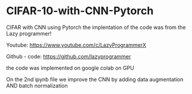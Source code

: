 # CIFAR-10-with-CNN-Pytorch
CIFAR with CNN using Pytorch the implentation of the code was from the Lazy programmer!

Youtube: https://www.youtube.com/c/LazyProgrammerX

Github - code: https://github.com/lazyprogrammer

the code was implemented on google colab on GPU

On the 2nd ipynb file we improve the CNN by adding data augmentation AND batch normalization
